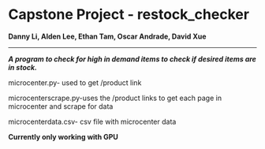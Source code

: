
# Capstone Project - restock_checker 
**Danny Li, Alden Lee, Ethan Tam, Oscar Andrade, David Xue**

** **

***A program to check for high in demand items to check if desired items are in stock.***

microcenter.py- used to get /product link 

microcenterscrape.py-uses the /product links to get each page in microcenter and scrape for data

microcenterdata.csv- csv file with microcenter data

**Currently only working with GPU**
